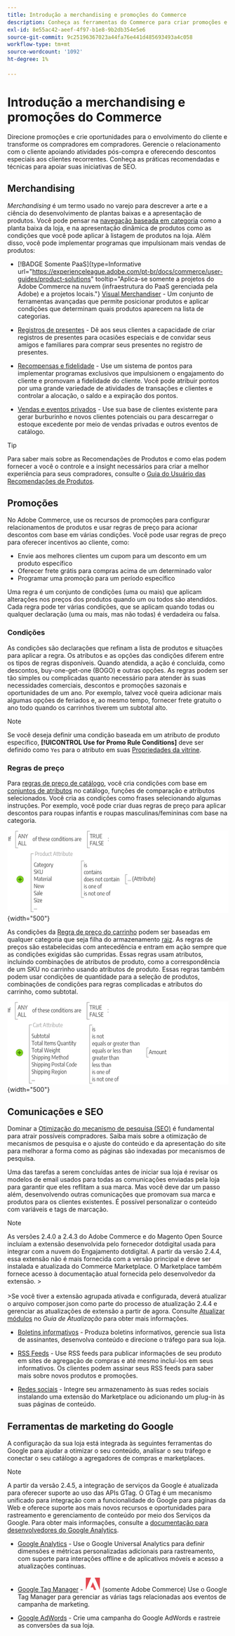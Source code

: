 ```yaml
---
title: Introdução a merchandising e promoções do Commerce
description: Conheça as ferramentas do Commerce para criar promoções e oportunidades direcionadas ao engajamento de clientes.
exl-id: 8e55ac42-aeef-4f97-b1e8-9b2db354e5e6
source-git-commit: 9c25196367023a44fa76e441d485693493a4c058
workflow-type: tm+mt
source-wordcount: '1092'
ht-degree: 1%

---
```


# Introdução a merchandising e promoções do Commerce

Direcione promoções e crie oportunidades para o envolvimento do cliente e transforme os compradores em compradores. Gerencie o relacionamento com o cliente apoiando atividades pós-compra e oferecendo descontos especiais aos clientes recorrentes. Conheça as práticas recomendadas e técnicas para apoiar suas iniciativas de SEO.

## Merchandising

_Merchandising_ é um termo usado no varejo para descrever a arte e a ciência do desenvolvimento de plantas baixas e a apresentação de produtos. Você pode pensar na [navegação baseada em categoria](../catalog/navigation-top.md) como a planta baixa da loja, e na apresentação dinâmica de produtos como as condições que você pode aplicar à listagem de produtos na loja. Além disso, você pode implementar programas que impulsionam mais vendas de produtos:

- [!BADGE Somente PaaS]{type=Informative url="https://experienceleague.adobe.com/pt-br/docs/commerce/user-guides/product-solutions" tooltip="Aplica-se somente a projetos do Adobe Commerce na nuvem (infraestrutura do PaaS gerenciada pela Adobe) e a projetos locais."} [Visual Merchandiser](visual-merchandiser.md) - Um conjunto de ferramentas avançadas que permite posicionar produtos e aplicar condições que determinam quais produtos aparecem na lista de categorias.

- [Registros de presentes](gift-registries.md) - Dê aos seus clientes a capacidade de criar registros de presentes para ocasiões especiais e de convidar seus amigos e familiares para comprar seus presentes no registro de presentes.

- [Recompensas e fidelidade](rewards-loyalty.md) - Use um sistema de pontos para implementar programas exclusivos que impulsionem o engajamento do cliente e promovam a fidelidade do cliente. Você pode atribuir pontos por uma grande variedade de atividades de transações e clientes e controlar a alocação, o saldo e a expiração dos pontos.

- [Vendas e eventos privados](events-private-sales.md) - Use sua base de clientes existente para gerar burburinho e novos clientes potenciais ou para descarregar o estoque excedente por meio de vendas privadas e outros eventos de catálogo.

>[!TIP]
>
>Para saber mais sobre as Recomendações de Produtos e como elas podem fornecer a você o controle e a insight necessários para criar a melhor experiência para seus compradores, consulte o [Guia do Usuário das Recomendações de Produtos](https://experienceleague.adobe.com/docs/commerce/product-recommendations/guide-overview.html?lang=pt-BR).

## Promoções

No Adobe Commerce, use os recursos de promoções para configurar relacionamentos de produtos e usar regras de preço para acionar descontos com base em várias condições. Você pode usar regras de preço para oferecer incentivos ao cliente, como:

- Envie aos melhores clientes um cupom para um desconto em um produto específico
- Oferecer frete grátis para compras acima de um determinado valor
- Programar uma promoção para um período específico

Uma regra é um conjunto de condições (uma ou mais) que aplicam alterações nos preços dos produtos quando um ou todos são atendidos. Cada regra pode ter várias condições, que se aplicam quando todas ou qualquer declaração (uma ou mais, mas não todas) é verdadeira ou falsa.

### Condições

As condições são declarações que refinam a lista de produtos e situações para aplicar a regra. Os atributos e as opções das condições diferem entre os tipos de regras disponíveis. Quando atendida, a ação é concluída, como descontos, buy-one-get-one (BOGO) e outras opções. As regras podem ser tão simples ou complicadas quanto necessário para atender às suas necessidades comerciais, descontos e promoções sazonais e oportunidades de um ano. Por exemplo, talvez você queira adicionar mais algumas opções de feriados e, ao mesmo tempo, fornecer frete gratuito o ano todo quando os carrinhos tiverem um subtotal alto.

>[!NOTE]
>
>Se você deseja definir uma condição baseada em um atributo de produto específico, **[!UICONTROL Use for Promo Rule Conditions]** deve ser definido como `Yes` para o atributo em suas [Propriedades da vitrine](../catalog/attribute-product-create.md).


### Regras de preço

Para [regras de preço de catálogo](price-rules-catalog.md), você cria condições com base em [conjuntos de atributos](../catalog/attribute-sets.md) no catálogo, funções de comparação e atributos selecionados. Você cria as condições como frases selecionando algumas instruções. Por exemplo, você pode criar duas regras de preço para aplicar descontos para roupas infantis e roupas masculinas/femininas com base na categoria.

![Diagrama - exemplo de regras de preço de catálogo](./assets/diagram-catalog-price-rules.png){width="500"}

As condições da [Regra de preço do carrinho](price-rules-cart.md) podem ser baseadas em qualquer categoria que seja filha do armazenamento [raiz](../catalog/category-root.md). As regras de preços são estabelecidas com antecedência e entram em ação sempre que as condições exigidas são cumpridas. Essas regras usam atributos, incluindo combinações de atributos de produto, como a correspondência de um SKU no carrinho usando atributos de produto. Essas regras também podem usar condições de quantidade para a seleção de produtos, combinações de condições para regras complicadas e atributos do carrinho, como subtotal.

![Diagrama - exemplo de regras de preço do carrinho](./assets/diagram-cart-price-rules.png){width="500"}

## Comunicações e SEO

Dominar a [Otimização do mecanismo de pesquisa (SEO)](seo-overview.md) é fundamental para atrair possíveis compradores. Saiba mais sobre a otimização de mecanismos de pesquisa e o ajuste do conteúdo e da apresentação do site para melhorar a forma como as páginas são indexadas por mecanismos de pesquisa.

Uma das tarefas a serem concluídas antes de iniciar sua loja é revisar os modelos de email usados para todas as comunicações enviadas pela loja para garantir que eles reflitam a sua marca. Mas você deve dar um passo além, desenvolvendo outras comunicações que promovam sua marca e produtos para os clientes existentes. É possível personalizar o conteúdo com variáveis e tags de marcação.

>[!NOTE]
>
>As versões 2.4.0 a 2.4.3 do Adobe Commerce e do Magento Open Source incluíam a extensão desenvolvida pelo fornecedor dotdigital usada para integrar com a nuvem do Engajamento dotdigital. A partir da versão 2.4.4, essa extensão não é mais fornecida com a versão principal e deve ser instalada e atualizada do Commerce Marketplace. O Marketplace também fornece acesso à documentação atual fornecida pelo desenvolvedor da extensão.
>&#x200B;><br><br>
>&#x200B;>Se você tiver a extensão agrupada ativada e configurada, deverá atualizar o arquivo composer.json como parte do processo de atualização 2.4.4 e gerenciar as atualizações de extensão a partir de agora. Consulte [Atualizar módulos](https://experienceleague.adobe.com/docs/commerce-operations/upgrade-guide/modules/upgrade.html?lang=pt-BR) no _Guia de Atualização_ para obter mais informações.

- [Boletins informativos](newsletters.md) - Produza boletins informativos, gerencie sua lista de assinantes, desenvolva conteúdo e direcione o tráfego para sua loja.

- [RSS Feeds](social-rss.md#rss-feeds) - Use RSS feeds para publicar informações de seu produto em sites de agregação de compras e até mesmo incluí-los em seus informativos. Os clientes podem assinar seus RSS feeds para saber mais sobre novos produtos e promoções.

- [Redes sociais](social-rss.md#social-networks) - Integre seu armazenamento às suas redes sociais instalando uma extensão do Marketplace ou adicionando um plug-in às suas páginas de conteúdo.

## Ferramentas de marketing do Google

A configuração da sua loja está integrada às seguintes ferramentas do Google para ajudar a otimizar o seu conteúdo, analisar o seu tráfego e conectar o seu catálogo a agregadores de compras e marketplaces.

>[!NOTE]
>
>A partir da versão 2.4.5, a integração de serviços da Google é atualizada para oferecer suporte ao uso das APIs GTag. O GTag é um mecanismo unificado para integração com a funcionalidade do Google para páginas da Web e oferece suporte aos mais novos recursos e oportunidades para rastreamento e gerenciamento de conteúdo por meio dos Serviços da Google. Para obter mais informações, consulte a [documentação para desenvolvedores do Google Analytics](https://developers.google.com/analytics/devguides/collection/gtagjs).

- [Google Analytics](google-analytics.md) - Use o Google Universal Analytics para definir dimensões e métricas personalizadas adicionais para rastreamento, com suporte para interações offline e de aplicativos móveis e acesso a atualizações contínuas.

- [Google Tag Manager](google-tag-manager.md) - ![Adobe Commerce](../assets/adobe-logo.svg) (somente Adobe Commerce) Use o Google Tag Manager para gerenciar as várias tags relacionadas aos eventos de campanha de marketing.

- [Google AdWords](google-adwords.md) - Crie uma campanha do Google AdWords e rastreie as conversões da sua loja.
